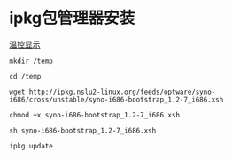# ipkg包管理器安装

[温控显示](https://post.smzdm.com/p/a8xze450/)

```
mkdir /temp

cd /temp

wget http://ipkg.nslu2-linux.org/feeds/optware/syno-i686/cross/unstable/syno-i686-bootstrap_1.2-7_i686.xsh

chmod +x syno-i686-bootstrap_1.2-7_i686.xsh

sh syno-i686-bootstrap_1.2-7_i686.xsh

ipkg update
```